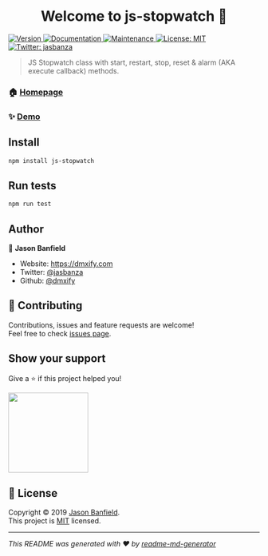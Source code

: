 <h1 align="center">Welcome to js-stopwatch 👋</h1>
<p>
  <a href="https://www.npmjs.com/package/js-stopwatch" target="_blank">
    <img alt="Version" src="https://img.shields.io/npm/v/js-stopwatch.svg">
  </a>
  <a href="https://github.com/dmxify/js-stopwatch/blob/master/api.md" target="_blank">
    <img alt="Documentation" src="https://img.shields.io/badge/documentation-yes-brightgreen.svg" />
  </a>
  <a href="https://github.com/dmxify/js-stopwatch/graphs/commit-activity" target="_blank">
    <img alt="Maintenance" src="https://img.shields.io/badge/Maintained%3F-yes-green.svg" />
  </a>
  <a href="https://github.com/dmxify/js-stopwatch/blob/master/LICENSE" target="_blank">
    <img alt="License: MIT" src="https://img.shields.io/github/license/dmxify/js-stopwatch" />
  </a>
  <a href="https://twitter.com/jasbanza" target="_blank">
    <img alt="Twitter: jasbanza" src="https://img.shields.io/twitter/follow/jasbanza.svg?style=social" />
  </a>
</p>

> JS Stopwatch class with start, restart, stop, reset & alarm (AKA execute callback) methods.

### 🏠 [Homepage](https://github.com/dmxify/js-stopwatch#readme)

### ✨ [Demo](https://gist.github.com/dmxify/d9f60adc1e5c050dacdbe80135bca25a)

## Install

```sh
npm install js-stopwatch
```

## Run tests

```sh
npm run test
```

## Author

👤 **Jason Banfield**

* Website: https://dmxify.com
* Twitter: [@jasbanza](https://twitter.com/jasbanza)
* Github: [@dmxify](https://github.com/dmxify)

## 🤝 Contributing

Contributions, issues and feature requests are welcome!<br />Feel free to check [issues page](https://github.com/dmxify/js-stopwatch/issues).

## Show your support

Give a ⭐️ if this project helped you!

<a href="https://www.patreon.com/dmxify">
  <img src="https://c5.patreon.com/external/logo/become_a_patron_button@2x.png" width="160">
</a>

## 📝 License

Copyright © 2019 [Jason Banfield](https://github.com/dmxify).<br />
This project is [MIT](https://github.com/dmxify/js-stopwatch/blob/master/LICENSE) licensed.

***
_This README was generated with ❤️ by [readme-md-generator](https://github.com/kefranabg/readme-md-generator)_
